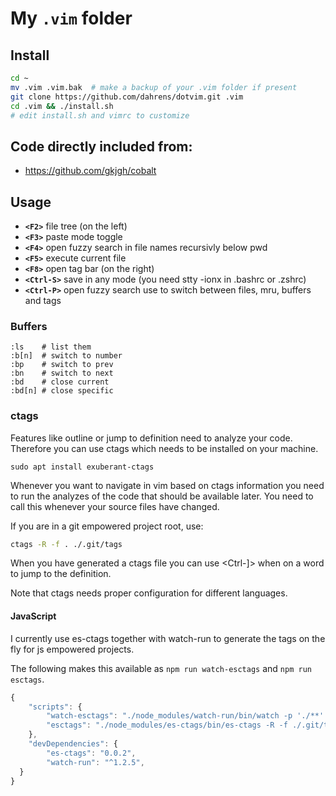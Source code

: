 # My `.vim` folder


## Install

```bash
cd ~
mv .vim .vim.bak  # make a backup of your .vim folder if present
git clone https://github.com/dahrens/dotvim.git .vim
cd .vim && ./install.sh
# edit install.sh and vimrc to customize
```

## Code directly included from:

* https://github.com/gkjgh/cobalt

## Usage

* **`<F2>`** file tree (on the left)
* **`<F3>`** paste mode toggle
* **`<F4>`** open fuzzy search in file names recursivly below pwd
* **`<F5>`** execute current file
* **`<F8>`** open tag bar (on the right)
* **`<Ctrl-S>`** save in any mode (you need stty -ionx in .bashrc or .zshrc)
* **`<Ctrl-P>`** open fuzzy search use <Ctrl-F> to switch between
			   files, mru, buffers and tags

### Buffers

```
:ls    # list them
:b[n]  # switch to number
:bp    # switch to prev
:bn	   # switch to next
:bd    # close current
:bd[n] # close specific
```

### ctags

Features like outline or jump to definition need to analyze your code.
Therefore you can use ctags which needs to be installed on your machine.

`sudo apt install exuberant-ctags`

Whenever you want to navigate in vim based on ctags information you need to run the analyzes of the code that should be available later.
You need to call this whenever your source files have changed.

If you are in a git empowered project root, use:

```bash
ctags -R -f . ./.git/tags
```

When you have generated a ctags file you can use <Ctrl-]> when on a word to jump to the definition.

Note that ctags needs proper configuration for different languages.

#### JavaScript

I currently use es-ctags together with watch-run to generate the tags on the fly for js empowered projects.

The following makes this available as `npm run watch-esctags` and `npm run esctags`.

```javascript
{
    "scripts": {
        "watch-esctags": "./node_modules/watch-run/bin/watch -p './**' npm run esctags",
        "esctags": "./node_modules/es-ctags/bin/es-ctags -R -f ./.git/tags ."
    },
    "devDependencies": {
        "es-ctags": "0.0.2",
        "watch-run": "^1.2.5",
  }
}
```

